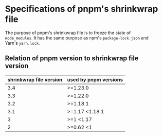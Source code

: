 # Specifications of pnpm's shrinkwrap file

The purpose of pnpm's shrinkwrap file is to freeze the state of `node_modules`. It has the same purpose as npm's `package-lock.json` and Yarn's `yarn.lock`.

## Relation of pnpm version to shrinkwrap file version

| shrinkwrap file version | used by pnpm versions |
| --   | --             |
| 3.4  | >=1.23.0       |
| 3.3  | >=1.22.0       |
| 3.2  | >=1.18.1       |
| 3.1  | >=1.17 <1.18.1 |
| 3    | >=1 <1.17      |
| 2    | >=0.62 <1      |
